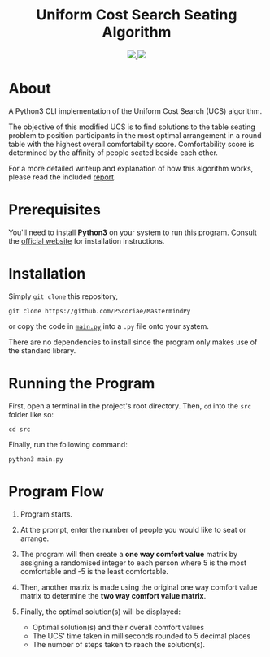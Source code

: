 <div align='center'>

# Uniform Cost Search Seating Algorithm

<p>
  <a href="https://linkedin.com/in/pierreccesario">
    <img src="https://img.shields.io/badge/-LinkedIn-black.svg?style=for-the-badge&logo=linkedin&colorB=555">
  </a>
  
  <a href="https://github.com/PScoriae/UCS-Seating-Algorithm/blob/main/LICENSE">
    <img src="https://img.shields.io/badge/license-WTFPL-brightgreen?style=for-the-badge">
  </a>
</p>

</div>

# About

A Python3 CLI implementation of the Uniform Cost Search (UCS) algorithm.

The objective of this modified UCS is to find solutions to the table seating problem to position participants in the most optimal arrangement in a round table with the highest overall comfortability score. Comfortability score is determined by the affinity of people seated beside each other.

For a more detailed writeup and explanation of how this algorithm works, please read the included [report](https://github.com/PScoriae/UCS-Seating-Algorithm/blob/main/report.pdf).

# Prerequisites

You'll need to install **Python3** on your system to run this program. Consult the [official website](https://www.python.org/downloads/) for installation instructions.

# Installation

Simply `git clone` this repository,

    git clone https://github.com/PScoriae/MastermindPy

or copy the code in [`main.py`](https://github.com/PScoriae/MastermindPy/blob/master/main.py) into a `.py` file onto your system.

There are no dependencies to install since the program only makes use of the standard library.

# Running the Program

First, open a terminal in the project's root directory. Then, `cd` into the `src` folder like so:

    cd src

Finally, run the following command:

    python3 main.py

# Program Flow

1. Program starts.
2. At the prompt, enter the number of people you would like to seat or arrange.

3. The program will then create a **one way comfort value** matrix by assigning a randomised integer to each person where 5 is the most comfortable and -5 is the least comfortable.

4. Then, another matrix is made using the original one way comfort value matrix to determine the **two way comfort value matrix**.

5. Finally, the optimal solution(s) will be displayed:
   - Optimal solution(s) and their overall comfort values
   - The UCS' time taken in milliseconds rounded to 5 decimal places
   - The number of steps taken to reach the solution(s).

